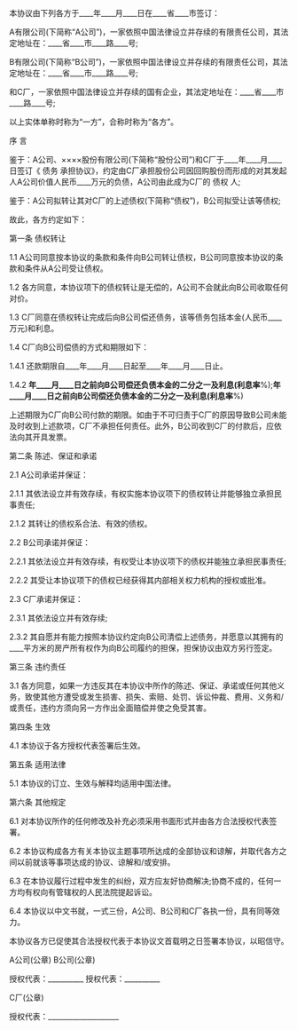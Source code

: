
 


本协议由下列各方于____年____月____日在____省____市签订：


A有限公司(下简称“A公司”)，一家依照中国法律设立并存续的有限责任公司，其法定地址在：____省____市____路____号;


B有限公司(下简称“B公司”)，一家依照中国法律设立并存续的有限责任公司，其法定地址在：____省____市____路____号;


和C厂，一家依照中国法律设立并存续的国有企业，其法定地址在：____省____市____路____号;


以上实体单称时称为“一方”，合称时称为“各方”。


序 言


鉴于：A公司、××××股份有限公司(下简称“股份公司”)和C厂于____年____月____日签订《
债务
承担协议》，约定由C厂承担股份公司因回购股份而形成的对其发起人A公司价值人民币____万元的负债，A公司由此成为C厂的
债权
人;


鉴于：A公司拟转让其对C厂的上述债权(下简称“债权”)，B公司拟受让该等债权;


故此，各方约定如下：


第一条 债权转让


1.1 A公司同意按本协议的条款和条件向B公司转让债权，B公司同意按本协议的条款和条件从A公司受让债权。


1.2 各方同意，本协议项下的债权转让是无偿的，A公司不会就此向B公司收取任何对价。


1.3 C厂同意在债权转让完成后向B公司偿还债务，该等债务包括本金(人民币____万元)和利息。


1.4 C厂向B公司偿债的方式和期限如下：


1.4.1 还款期限自____年____月____日起至____年____月____日止。


1.4.2 ____年____月____日之前向B公司偿还负债本金的二分之一及利息(利息率____%);____年____月____日之前向B公司偿还负债本金的二分之一及利息(利息率____%)


上述期限为C厂向B公司付款的期限。如由于不可归责于C厂的原因导致B公司未能及时收到上述款项，C厂不承担任何责任。此外，B公司收到C厂的付款后，应依法向其开具发票。


第二条 陈述、保证和承诺


2.1 A公司承诺并保证：


2.1.1 其依法设立并有效存续，有权实施本协议项下的债权转让并能够独立承担民事责任;


2.1.2 其转让的债权系合法、有效的债权。


2.2 B公司承诺并保证：


2.2.1 其依法设立并有效存续，有权受让本协议项下的债权并能独立承担民事责任;


2.2.2 其受让本协议项下的债权已经获得其内部相关权力机构的授权或批准。


2.3 C厂承诺并保证：


2.3.1 其依法设立并有效存续;


2.3.2 其自愿并有能力按照本协议约定向B公司清偿上述债务，并愿意以其拥有的____平方米的房产所有权作为向B公司履约的担保，担保协议由双方另行签定。


第三条 违约责任


3.1 各方同意，如果一方违反其在本协议中所作的陈述、保证、承诺或任何其他义务，致使其他方遭受或发生损害、损失、索赔、处罚、诉讼仲裁、费用、义务和/或责任，违约方须向另一方作出全面赔偿并使之免受其害。


第四条 生效


4.1 本协议于各方授权代表签署后生效。


第五条 适用法律


5.1 本协议的订立、生效与解释均适用中国法律。


第六条 其他规定


6.1 对本协议所作的任何修改及补充必须采用书面形式并由各方合法授权代表签署。


6.2 本协议构成各方有关本协议主题事项所达成的全部协议和谅解，并取代各方之间以前就该等事项达成的协议、谅解和/或安排。


6.3 在本协议履行过程中发生的纠纷，双方应友好协商解决;协商不成的，任何一方均有权向有管辖权的人民法院提起诉讼。


6.4 本协议以中文书就，一式三份，A公司、B公司和C厂各执一份，具有同等效力。


本协议各方已促使其合法授权代表于本协议文首载明之日签署本协议，以昭信守。


A公司(公章) B公司(公章)


授权代表：__________ 授权代表：__________


C厂(公章)


授权代表：____________________
 


 

 
 
 
 
 
  


  
 

  


  


  
 
 
 
 

